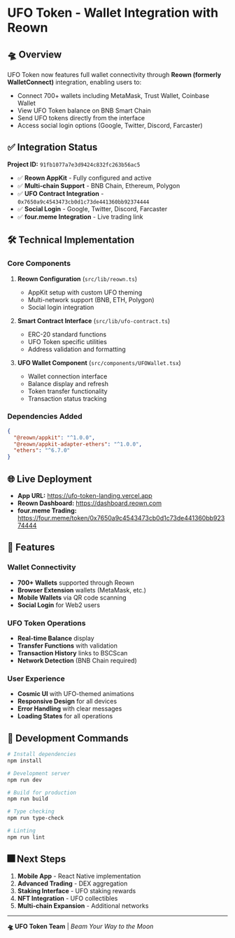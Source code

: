 # UFO Token - Wallet Integration with Reown

## 🛸 Overview

UFO Token now features full wallet connectivity through **Reown (formerly WalletConnect)** integration, enabling users to:

- Connect 700+ wallets including MetaMask, Trust Wallet, Coinbase Wallet
- View UFO Token balance on BNB Smart Chain
- Send UFO tokens directly from the interface
- Access social login options (Google, Twitter, Discord, Farcaster)

## ✅ Integration Status

**Project ID:** `91fb1077a7e3d9424c832fc263b56ac5`

- ✅ **Reown AppKit** - Fully configured and active
- ✅ **Multi-chain Support** - BNB Chain, Ethereum, Polygon
- ✅ **UFO Contract Integration** - `0x7650a9c4543473cb0d1c73de441360bb92374444`
- ✅ **Social Login** - Google, Twitter, Discord, Farcaster
- ✅ **four.meme Integration** - Live trading link

## 🛠️ Technical Implementation

### Core Components

1. **Reown Configuration** (`src/lib/reown.ts`)
   - AppKit setup with custom UFO theming
   - Multi-network support (BNB, ETH, Polygon)
   - Social login integration

2. **Smart Contract Interface** (`src/lib/ufo-contract.ts`)
   - ERC-20 standard functions
   - UFO Token specific utilities
   - Address validation and formatting

3. **UFO Wallet Component** (`src/components/UFOWallet.tsx`)
   - Wallet connection interface
   - Balance display and refresh
   - Token transfer functionality
   - Transaction status tracking

### Dependencies Added

```json
{
  "@reown/appkit": "^1.0.0",
  "@reown/appkit-adapter-ethers": "^1.0.0",
  "ethers": "^6.7.0"
}
```

## 🌐 Live Deployment

- **App URL:** https://ufo-token-landing.vercel.app
- **Reown Dashboard:** https://dashboard.reown.com
- **four.meme Trading:** https://four.meme/token/0x7650a9c4543473cb0d1c73de441360bb92374444

## 🚀 Features

### Wallet Connectivity
- **700+ Wallets** supported through Reown
- **Browser Extension** wallets (MetaMask, etc.)
- **Mobile Wallets** via QR code scanning
- **Social Login** for Web2 users

### UFO Token Operations
- **Real-time Balance** display
- **Transfer Functions** with validation
- **Transaction History** links to BSCScan
- **Network Detection** (BNB Chain required)

### User Experience
- **Cosmic UI** with UFO-themed animations
- **Responsive Design** for all devices
- **Error Handling** with clear messages
- **Loading States** for all operations

## 🔧 Development Commands

```bash
# Install dependencies
npm install

# Development server
npm run dev

# Build for production
npm run build

# Type checking
npm run type-check

# Linting
npm run lint
```

## 🎆 Next Steps

1. **Mobile App** - React Native implementation
2. **Advanced Trading** - DEX aggregation
3. **Staking Interface** - UFO staking rewards
4. **NFT Integration** - UFO collectibles
5. **Multi-chain Expansion** - Additional networks

---

**🛸 UFO Token Team** | *Beam Your Way to the Moon*